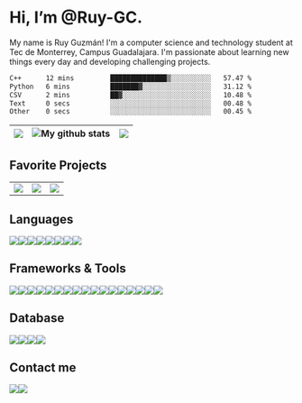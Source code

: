 # Hi, I’m @Ruy-GC.

My name is Ruy Guzmán! I'm a computer science and technology student at Tec de Monterrey, Campus Guadalajara. I'm passionate about learning new things every day and developing challenging projects.

<!--START_SECTION:waka-->

```txt
C++      12 mins         ██████████████▒░░░░░░░░░░   57.47 %
Python   6 mins          ███████▓░░░░░░░░░░░░░░░░░   31.12 %
CSV      2 mins          ██▓░░░░░░░░░░░░░░░░░░░░░░   10.48 %
Text     0 secs          ░░░░░░░░░░░░░░░░░░░░░░░░░   00.48 %
Other    0 secs          ░░░░░░░░░░░░░░░░░░░░░░░░░   00.45 %
```

<!--END_SECTION:waka-->

<table align="center">
<thead>
<tr>
<th style="text-align:center"><img src="https://github-readme-streak-stats.herokuapp.com/?user=Ruy-GC&theme=tokyonight"></th>
<th style="text-align:center"><img src="https://github-readme-stats.anuraghazra1.vercel.app/api?username=Ruy-GC&show_icons=true&include_all_commits=true&theme=tokyonight" alt="My github stats"/></th>
<th style="text-align:center"><img src="https://github-readme-stats.vercel.app/api/top-langs/?username=Ruy-GC&layout=compact&theme=tokyonight&hide=jupyter%20notebook"></th>
</tr>
</thead>
</table>

<center>
</center>

## Favorite Projects
<table align="center">
<td>
<img src="https://github-readme-stats.vercel.app/api/pin/?username=Ruy-GC&repo=Geriatrik">
</td>
<td>
<img src="https://github-readme-stats.vercel.app/api/pin/?username=Ruy-GC&repo=Geriatrik-API">
</td>
<td>
<img src="https://github-readme-stats.vercel.app/api/pin/?username=Ruy-GC&repo=BAMX">
</td>
</table>

## Languages
<div style = "display:flex">
  <img src="https://img.shields.io/badge/Python-FFD43B?style=for-the-badge&logo=python&logoColor=blue">
  <img src="https://img.shields.io/badge/C%2B%2B-00599C?style=for-the-badge&logo=c%2B%2B&logoColor=white">
  <img src="https://img.shields.io/badge/HTML5-E34F26?style=for-the-badge&logo=html5&logoColor=white">
  <img src="https://img.shields.io/badge/CSS3-1572B6?style=for-the-badge&logo=css3&logoColor=white">
  <img src="https://img.shields.io/badge/JavaScript-323330?style=for-the-badge&logo=javascript&logoColor=F7DF1E">
  <img src="https://img.shields.io/badge/json-5E5C5C?style=for-the-badge&logo=json&logoColor=white">
  <img src="https://img.shields.io/badge/Dart-0175C2?style=for-the-badge&logo=dart&logoColor=white">
  <img src="https://img.shields.io/badge/Ruby-CC342D?style=for-the-badge&logo=ruby&logoColor=white">
</div>

## Frameworks & Tools
<div style = "display:flex">
  <img src="https://img.shields.io/badge/Flutter-02569B?style=for-the-badge&logo=flutter&logoColor=white">
  <img src="https://img.shields.io/badge/Bootstrap-563D7C?style=for-the-badge&logo=bootstrap&logoColor=white">
  <img src="https://img.shields.io/badge/Docker-2CA5E0?style=for-the-badge&logo=docker&logoColor=white">
  <img src="https://img.shields.io/badge/Express.js-000000?style=for-the-badge&logo=express&logoColor=white">
  <img src="https://img.shields.io/badge/Flask-000000?style=for-the-badge&logo=flask&logoColor=white">
  <img src="https://img.shields.io/badge/JWT-000000?style=for-the-badge&logo=JSON%20web%20tokens&logoColor=white">
  <img src="https://img.shields.io/badge/Jupyter-F37626.svg?&style=for-the-badge&logo=Jupyter&logoColor=white">
  <img src="https://img.shields.io/badge/Node.js-339933?style=for-the-badge&logo=nodedotjs&logoColor=white">
  <img src="https://img.shields.io/badge/npm-CB3837?style=for-the-badge&logo=npm&logoColor=white">
  <img src="https://img.shields.io/badge/React-20232A?style=for-the-badge&logo=react&logoColor=61DAFB">
  <img src="https://img.shields.io/badge/Unity-100000?style=for-the-badge&logo=unity&logoColor=white">
  <img src="https://img.shields.io/badge/-Unreal%20Engine-313131?style=for-the-badge&logo=unreal-engine&logoColor=white">
  <img src="https://img.shields.io/badge/Digital_Ocean-0080FF?style=for-the-badge&logo=DigitalOcean&logoColor=white">
  <img src="https://img.shields.io/badge/GitHub_Actions-2088FF?style=for-the-badge&logo=github-actions&logoColor=white">
  <img src="https://img.shields.io/badge/Heroku-430098?style=for-the-badge&logo=heroku&logoColor=white">
  <img src="https://img.shields.io/badge/GIT-E44C30?style=for-the-badge&logo=git&logoColor=white">
  <img src="https://img.shields.io/badge/Ruby_on_Rails-CC0000?style=for-the-badge&logo=ruby-on-rails&logoColor=white">
</div>

## Database
<div style = "display:flex">
  <img src="https://img.shields.io/badge/MySQL-005C84?style=for-the-badge&logo=mysql&logoColor=white">
  <img src="https://img.shields.io/badge/MongoDB-4EA94B?style=for-the-badge&logo=mongodb&logoColor=white">
  <img src="https://img.shields.io/badge/SQLite-07405E?style=for-the-badge&logo=sqlite&logoColor=white">
  <img src="https://img.shields.io/badge/firebase-ffca28?style=for-the-badge&logo=firebase&logoColor=black">
</div>

## Contact me
<div style = "display:flex">
<img src="https://img.shields.io/badge/LinkedIn-0077B5?style=for-the-badge&logo=linkedin&logoColor=white">
<img src="https://img.shields.io/badge/Gmail-D14836?style=for-the-badge&logo=gmail&logoColor=white">
</div>

<!---
Ruy-GC/Ruy-GC is a ✨ special ✨ repository because its `README.md` (this file) appears on your GitHub profile.
You can click the Preview link to take a look at your changes.
--->
